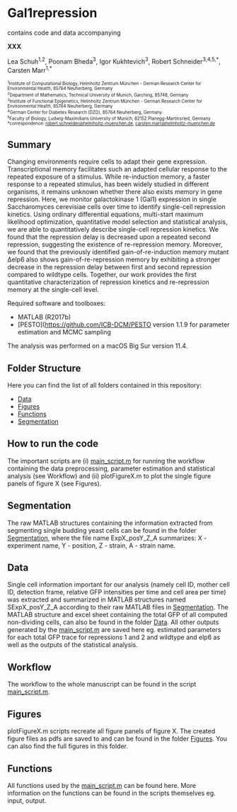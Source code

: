 # Gal1repression

contains code and data accompanying 

__XXX__

Lea Schuh<sup>1,2</sup>, Poonam Bheda<sup>3</sup>, Igor Kukhtevich<sup>3</sup>, Robert Schneider<sup>3,4,5,\*</sup>, Carsten Marr<sup>1,\*</sup>

<sub><sup>
<sup>1</sup>Institute of Computational Biology, Helmholtz Zentrum München - German Research Center for Environmental Health, 85764 Neuherberg, Germany <br>
<sup>2</sup>Department of Mathematics, Technical University of Munich, Garching, 85748, Germany <br>
<sup>3</sup>Institute of Functional Epigenetics, Helmholtz Zentrum München - German Research Center for Environmental Health, 85764 Neuherberg, Germany <br>
<sup>4</sup>German Center for Diabetes Research (DZD), 85764 Neuherberg, Germany <br>
<sup>5</sup>Faculty of Biology, Ludwig-Maximilians University of Munich, 82152 Planegg-Martinsried, Germany <br>
*correspondence: robert.schneider@helmholtz-muenchen.de, carsten.marr@helmholtz-muenchen.de <br>
</sup></sub>

## Summary

Changing environments require cells to adapt their gene expression. Transcriptional memory facilitates such an adapted cellular response to the repeated exposure of a stimulus. While re-induction memory, a faster response to a repeated stimulus, has been widely studied in different organisms, it remains unknown whether there also exists memory in gene repression. 
Here, we monitor galactokinase 1 (Gal1) expression in single Saccharomyces cerevisiae cells over time to identify single-cell repression kinetics. Using ordinary differential equations, multi-start maximum likelihood optimization, quantitative model selection and statistical analysis, we are able to quantitatively describe single-cell repression kinetics. We found that the repression delay is decreased upon a repeated second repression, suggesting the existence of re-repression memory. Moreover, we found that the previously identified gain-of-re-induction memory mutant Δelp6 also shows gain-of-re-repression memory by exhibiting a stronger decrease in the repression delay between first and second repression compared to wildtype cells. 
Together, our work provides the first quantitative characterization of repression kinetics and re-repression memory at the single-cell level. <br>

Required software and toolboxes:

- MATLAB (R2017b)
- [PESTO](https://github.com/ICB-DCM/PESTO version 1.1.9 for parameter estimation and MCMC sampling

The analysis was performed on a macOS Big Sur version 11.4. <br>

## Folder Structure

Here you can find the list of all folders contained in this repository:

- [Data](Data)
- [Figures](Figures)
- [Functions](Functions)
- [Segmentation](Segmentation)

## How to run the code

The important scripts are (i) [main_script.m](main_script.m) for running the workflow containing the data preprocessing, parameter estimation and statistical analysis (see Workflow) and (ii) plotFigureX.m to plot the single figure panels of figure X (see Figures).

## Segmentation

The raw MATLAB structures containing the information extracted from segmenting single budding yeast cells can be found in the folder [Segmentation](Segmentation), where the file name ExpX_posY_Z_A summarizes: X - experiment name, Y - position, Z - strain, A - strain name.

## Data

Single cell information important for our analysis (namely cell ID, mother cell ID, detection frame, relative GFP intensities per time and cell area per time) was extracted and summarized in MATLAB structures named SExpX_posY_Z_A according to their raw MATLAB files in [Segmentation](Segmentation). The MATLAB structure and excel sheet containing the total GFP of all computed non-dividing cells, can also be found in the folder [Data](Data). All other outputs generated by the [main_script.m](main_script.m) are saved here eg. estimated parameters for each total GFP trace for repressions 1 and 2 and wildtype and elp6 as well as the outputs of the statistical analysis. 

## Workflow

The workflow to the whole manuscript can be found in the script [main_script.m](main_script.m).

## Figures
plotFigureX.m scripts recreate all figure panels of figure X. The created figure files as pdfs are saved to and can be found in the folder [Figures](Figures). You can also find the full figures in this folder. 

## Functions
All functions used by the [main_script.m](main_script.m) can be found here. More information on the functions can be found in the scripts themselves eg. input, output. 


